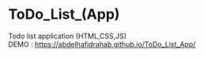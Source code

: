 # ToDo_List_(App)
Todo list application (HTML,CSS,JS) <br>
DEMO : https://abdelhafidrahab.github.io/ToDo_List_App/
